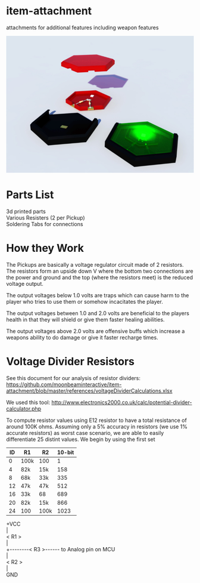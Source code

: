 # item-attachment
attachments for additional features including weapon features

![Alt text](https://github.com/moonbeaminteractive/item-attachment/blob/master/models/pickups%20Generic.jpg?raw=true "Pickups")

# Parts List </br>
3d printed parts</br>
Various Resisters (2 per Pickup)</br>
Soldering Tabs for connections</br>

# How they Work </br>

The Pickups are basically a voltage regulator circuit made of 2 resistors.  The resistors form an upside down V where the bottom two connections are the power and ground and the top (where the resistors meet) is the reduced voltage output.</br>

The output voltages below 1.0 volts are traps which can cause harm to the player who tries to use them or somehow incacitates the player.</br>

The output voltages between 1.0 and 2.0 volts are beneficial to the players health in that they will shield or give them faster healing abilities.</br>

The output voltages above 2.0 volts are offensive buffs which increase a weapons ability to do damage or give it faster recharge times.</br>

# Voltage Divider Resistors
See this document for our analysis of resistor dividers:
https://github.com/moonbeaminteractive/item-attachment/blob/master/references/voltageDividerCalculations.xlsx

We used this tool:
http://www.electronics2000.co.uk/calc/potential-divider-calculator.php

To compute resistor values using E12 resistor to have a total resistance of around 100K ohms. Assuming only a 5% accuracy in resistors (we use 1% accurate resistors) as worst case scenario, we are able to easily differentiate 25 distint values. We begin by using the first set

| ID | R1 | R2 | 10-bit |
| --- | --- | --- | --- |
| 0 | 100k | 100 | 1 |
| 4 | 82k | 15k | 158 |
| 8 | 68k | 33k | 335 |
| 12 | 47k | 47k | 512 |
| 16 | 33k | 68 | 689 |
| 20 | 82k | 15k | 866 |
| 24 | 100 | 100k | 1023 |


 +VCC <br>
   |<br>
 < R1 ><br>
   |<br>
   +--------< R3 >------ to Analog pin on MCU<br>
   |<br>
 < R2 ><br>
   |<br>
  GND<br>
